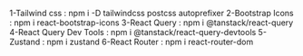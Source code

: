 1-Tailwind css : npm i -D tailwindcss postcss autoprefixer
2-Bootstrap Icons : npm i react-bootstrap-icons
3-React Query : npm i @tanstack/react-query
4-React Query Dev Tools : npm i @tanstack/react-query-devtools
5-Zustand : npm i zustand
6-React Router : npm i react-router-dom